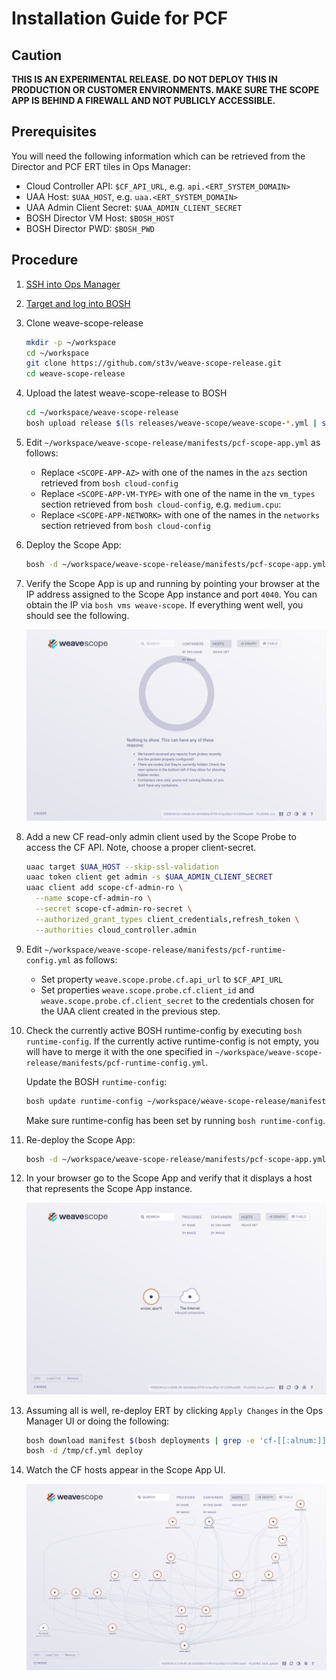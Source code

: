 # Installation Guide for PCF
## Caution
**THIS IS AN EXPERIMENTAL RELEASE. DO NOT DEPLOY THIS IN PRODUCTION OR CUSTOMER ENVIRONMENTS. MAKE SURE THE SCOPE APP IS BEHIND A FIREWALL AND NOT PUBLICLY ACCESSIBLE.**
## Prerequisites
You will need the following information which can be retrieved from the Director and PCF ERT tiles in Ops Manager:
* Cloud Controller API: `$CF_API_URL`, e.g. `api.<ERT_SYSTEM_DOMAIN>`
* UAA Host: `$UAA_HOST`, e.g. `uaa.<ERT_SYSTEM_DOMAIN>`
* UAA Admin Client Secret: `$UAA_ADMIN_CLIENT_SECRET`
* BOSH Director VM Host: `$BOSH_HOST`
* BOSH Director PWD: `$BOSH_PWD`

## Procedure
1. [SSH into Ops Manager](https://docs.pivotal.io/pivotalcf/1-9/customizing/trouble-advanced.html#ssh)

1. [Target and log into BOSH](https://docs.pivotal.io/pivotalcf/1-9/customizing/trouble-advanced.html#log-in-uaa)

1. Clone weave-scope-release
    ```bash
    mkdir -p ~/workspace
    cd ~/workspace
    git clone https://github.com/st3v/weave-scope-release.git
    cd weave-scope-release
    ```

1. Upload the latest weave-scope-release to BOSH
    ```bash
    cd ~/workspace/weave-scope-release
    bosh upload release $(ls releases/weave-scope/weave-scope-*.yml | sort -r | head -n1)
    ```

1. Edit `~/workspace/weave-scope-release/manifests/pcf-scope-app.yml` as follows:
   * Replace `<SCOPE-APP-AZ>` with one of the names in the `azs` section retrieved from `bosh cloud-config`
   * Replace `<SCOPE-APP-VM-TYPE>` with one of the name in the `vm_types` section retrieved from `bosh cloud-config`, e.g. `medium.cpu`:
   * Replace `<SCOPE-APP-NETWORK>` with one of the names in the `networks` section retrieved from `bosh cloud-config`

1. Deploy the Scope App:
    ```bash
    bosh -d ~/workspace/weave-scope-release/manifests/pcf-scope-app.yml deploy
    ```

1. Verify the Scope App is up and running by pointing your browser at the IP address assigned to the Scope App instance and port `4040`. You can obtain the IP via `bosh vms weave-scope`. If everything went well, you should see the following.

   <img src="images/scope-app-no-hosts.png">

1. Add a new CF read-only admin client used by the Scope Probe to access the CF API. Note, choose a proper client-secret.
   ```bash
   uaac target $UAA_HOST --skip-ssl-validation
   uaac token client get admin -s $UAA_ADMIN_CLIENT_SECRET
   uaac client add scope-cf-admin-ro \
     --name scope-cf-admin-ro \
     --secret scope-cf-admin-ro-secret \
     --authorized_grant_types client_credentials,refresh_token \
     --authorities cloud_controller.admin
   ```

1. Edit `~/workspace/weave-scope-release/manifests/pcf-runtime-config.yml` as follows:
   * Set property `weave.scope.probe.cf.api_url` to `$CF_API_URL`
   * Set properties `weave.scope.probe.cf.client_id` and `weave.scope.probe.cf.client_secret` to the credentials chosen for the UAA client created in the previous step.

1. Check the currently active BOSH runtime-config by executing `bosh runtime-config`. If the currently active runtime-config is not empty, you will have to merge it with the one specified in `~/workspace/weave-scope-release/manifests/pcf-runtime-config.yml`.

   Update the BOSH `runtime-config`:
   ```bash
   bosh update runtime-config ~/workspace/weave-scope-release/manifests/pcf-runtime-config.yml
   ```

   Make sure runtime-config has been set by running `bosh runtime-config`.

1. Re-deploy the Scope App:
    ```bash
    bosh -d ~/workspace/weave-scope-release/manifests/pcf-scope-app.yml deploy
    ```

1. In your browser go to the Scope App and verify that it displays a host that represents the Scope App instance.

   <img src="images/scope-app-app-host.png">

1. Assuming all is well, re-deploy ERT by clicking `Apply Changes` in the Ops Manager UI or doing the following:
   ```bash
   bosh download manifest $(bosh deployments | grep -e 'cf-[[:alnum:]]\{20\}' | cut -d'|' -f2) /tmp/cf.yml
   bosh -d /tmp/cf.yml deploy
   ```

1. Watch the CF hosts appear in the Scope App UI.

   <img src="images/scope-app-cf-hosts.png">
